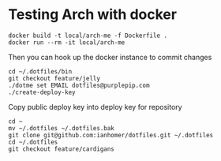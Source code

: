 # Testing Arch with docker

    docker build -t local/arch-me -f Dockerfile .
    docker run --rm -it local/arch-me

Then you can hook up the docker instance to commit changes

    cd ~/.dotfiles/bin
    git checkout feature/jelly
    ./dotme set EMAIL dotfiles@purplepip.com
    ./create-deploy-key

Copy public deploy key into deploy key for repository

    cd ~
    mv ~/.dotfiles ~/.dotfiles.bak
    git clone git@github.com:ianhomer/dotfiles.git ~/.dotfiles
    cd ~/.dotfiles
    git checkout feature/cardigans
